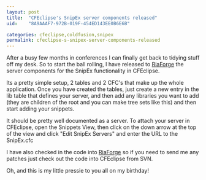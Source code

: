 ```yaml
---
layout: post
title:  "CFEclipse's SnipEx server components released"
uid:	"8A9AAAF7-972B-019F-454ED143EE0B6E6B"

categories: cfeclipse,coldfusion,snipex
permalink: cfeclipse-s-snipex-server-components-released
---
```

After a busy few months in conferences I can finally get back to tidying stuff off my desk. So to start the ball rolling, I have released to <a href="http://snipex.riaforge.org/" title="SnipEx">RiaForge</a> the server components for the SnipEx functionality in CFEclipse.

Its a pretty simple setup, 2 tables and 2 CFC's that make up the whole application. Once you have created the tables, just create a new entry in the lib table that defines your server, and then add any libraries you want to add (they are children of the root and you can make tree sets like this) and then start adding your snippets.

It should be pretty well documented as a server. To attach your server in CFEclipse, open the Snippets View, then click on the down arrow at the top of the view and click "Edit SnipEx Servers" and enter the URL to the SnipEx.cfc 

I have also checked in the code into <a href="http://svn.riaforge.org/snipex/snipex/trunk/" title="Revision 4: /snipex/trunk">RiaForge</a> so if you need to send me any patches just check out the code into CFEclipse from SVN.

Oh, and this is my little pressie to you all on my birthday!